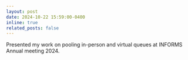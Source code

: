 ```yaml
---
layout: post
date: 2024-10-22 15:59:00-0400
inline: true
related_posts: false
---
```


Presented my work on pooling in-person and virtual queues at INFORMS Annual meeting 2024.
